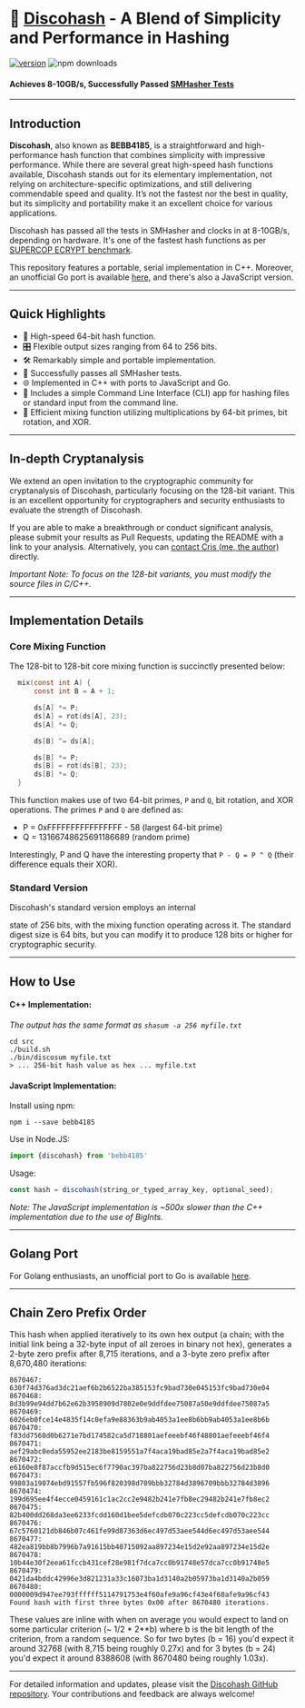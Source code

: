 # 🚀 [Discohash](https://github.com/dosyago/discohash) - A Blend of Simplicity and Performance in Hashing

[![version](https://img.shields.io/npm/v/bebb4185.svg?label=&color=0080FF)](https://github.com/cris691/discohash/releases/latest) ![npm downloads](https://img.shields.io/npm/dt/bebb4185)

#### **Achieves 8-10GB/s, Successfully Passed [SMHasher Tests](https://github.com/rurban/smhasher/blob/master/doc/BEBB4185.txt)**

---

## Introduction

**Discohash**, also known as **BEBB4185**, is a straightforward and high-performance hash function that combines simplicity with impressive performance. While there are several great high-speed hash functions available, Discohash stands out for its elementary implementation, not relying on architecture-specific optimizations, and still delivering commendable speed and quality. It’s not the fastest nor the best in quality, but its simplicity and portability make it an excellent choice for various applications.

Discohash has passed all the tests in SMHasher and clocks in at 8-10GB/s, depending on hardware. It's one of the fastest hash functions as per [SUPERCOP ECRYPT benchmark](https://bench.cr.yp.to/impl-hash/bebb4185.html).

This repository features a portable, serial implementation in C++. Moreover, an unofficial Go port is available [here](https://github.com/dgryski/go-disco), and there's also a JavaScript version.

---

## Quick Highlights

- 🚀 High-speed 64-bit hash function.
- 🎛 Flexible output sizes ranging from 64 to 256 bits.
- 🛠 Remarkably simple and portable implementation.
- 🧪 Successfully passes all SMHasher tests.
- 🌐 Implemented in C++ with ports to JavaScript and Go.
- 🔧 Includes a simple Command Line Interface (CLI) app for hashing files or standard input from the command line.
- 🔄 Efficient mixing function utilizing multiplications by 64-bit primes, bit rotation, and XOR.

---

## In-depth Cryptanalysis

We extend an open invitation to the cryptographic community for cryptanalysis of Discohash, particularly focusing on the 128-bit variant. This is an excellent opportunity for cryptographers and security enthusiasts to evaluate the strength of Discohash.

If you are able to make a breakthrough or conduct significant analysis, please submit your results as Pull Requests, updating the README with a link to your analysis. Alternatively, you can [contact Cris (me, the author)](mailto:cris@dosyago.com) directly.

*Important Note: To focus on the 128-bit variants, you must modify the source files in C/C++.*

---

## Implementation Details

### Core Mixing Function

The 128-bit to 128-bit core mixing function is succinctly presented below:

```c
  mix(const int A) {
      const int B = A + 1;

      ds[A] *= P;
      ds[A] = rot(ds[A], 23);
      ds[A] *= Q;

      ds[B] ^= ds[A];

      ds[B] *= P;
      ds[B] = rot(ds[B], 23);
      ds[B] *= Q;
  }
```

This function makes use of two 64-bit primes, `P` and `Q`, bit rotation, and XOR operations. The primes `P` and `Q` are defined as:

- P = 0xFFFFFFFFFFFFFFFF - 58 (largest 64-bit prime)
- Q = 13166748625691186689 (random prime)

Interestingly, P and Q have the interesting property that `P - Q = P ^ Q` (their difference equals their XOR).

### Standard Version

Discohash's standard version employs an internal

 state of 256 bits, with the mixing function operating across it. The standard digest size is 64 bits, but you can modify it to produce 128 bits or higher for cryptographic security.

---

## How to Use

#### C++ Implementation:

*The output has the same format as `shasum -a 256 myfile.txt`*

```console
cd src
./build.sh
./bin/discosum myfile.txt
> ... 256-bit hash value as hex ... myfile.txt
```

#### JavaScript Implementation:

Install using npm:

```console
npm i --save bebb4185
```

Use in Node.JS:

```javascript
import {discohash} from 'bebb4185'
```

Usage:

```javascript
const hash = discohash(string_or_typed_array_key, optional_seed);
```

*Note: The JavaScript implementation is ~500x slower than the C++ implementation due to the use of BigInts.*

---

## Golang Port

For Golang enthusiasts, an unofficial port to Go is available [here](https://github.com/dgryski/go-disco).

---

## Chain Zero Prefix Order

This hash when applied iteratively to its own hex output (a chain; with the initial link being a 32-byte input of all zeroes in binary not hex), generates a 2-byte zero prefix after 8,715 iterations, and a 3-byte zero prefix after 8,670,480 iterations:

```
8670467: 630f74d376ad3dc21aef6b2b6522ba385153fc9bad730e045153fc9bad730e04
8670468: 8d3b99e94dd7b62e62b3958909d7802e0e9ddfdee75087a50e9ddfdee75087a5
8670469: 6026eb0fce14e4835f14c0efa9e88363b9ab4053a1ee8b6bb9ab4053a1ee8b6b
8670470: f83dd7560d0b6271e7bd174582ca5d718801aefeeebf46f48801aefeeebf46f4
8670471: aef29abc0eda55952ee2183be8159551a7f4aca19bad85e2a7f4aca19bad85e2
8670472: e6160e8f87accfb9d515ec6f7790ac397ba822756d23b8d07ba822756d23b8d0
8670473: 99803a19074ebd91557fb596f820398d709bbb32784d3896709bbb32784d3896
8670474: 199d695ee4f4ecce0459161c1ac2cc2e9482b241e7fb8ec29482b241e7fb8ec2
8670475: 82b400dd268da3ee6233fcdd160d1bee5defcdb070c223cc5defcdb070c223cc
8670476: 67c5760121db846b07c461fe99d87363d6ec497d53aee544d6ec497d53aee544
8670477: 482ea819bb8b7996b7a91615bb40715092aa897234e15d2e92aa897234e15d2e
8670478: 10b44e30f2eea61fccb431cef28e981f7dca7cc0b91748e57dca7cc0b91748e5
8670479: 0421da4bddc42996e3d821231a33c16073ba1d3140a2b05973ba1d3140a2b059
8670480: 0000009d947ee793ffffff5114791753e4f60afe9a96cf43e4f60afe9a96cf43
Found hash with first three bytes 0x00 after 8670480 iterations.
```

These values are inline with when on average you would expect to land on some particular criterion (~ 1/2 * 2**b) where b is the bit length of the criterion, from a random sequence. So for two bytes (b = 16) you'd expect it around 32768 (with 8,715 being roughly 0.27x) and for 3 bytes (b = 24) you'd expect it around 8388608 (with 8670480 being roughly 1.03x).

---

For detailed information and updates, please visit the [Discohash GitHub repository](https://github.com/dosyago/discohash). Your contributions and feedback are always welcome!
